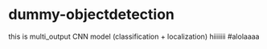 # dummy-objectdetection
this  is multi_output CNN model (classification + localization) 
hiiiiiii
#alolaaaa

